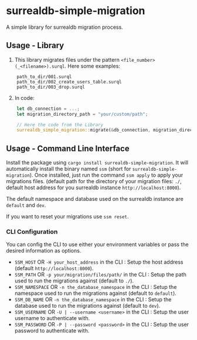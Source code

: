# surrealdb-simple-migration

A simple library for surrealdb migration process.

## Usage - Library

1. This library migrates files under the pattern `<file_number>(_<filename>).surql`.
Here some examples:
```shell
    path_to_dir/001.surql
    path_to_dir/002_create_users_table.surql
    path_to_dir/003_drop.surql
```

2. In code:
```rust
    let db_connection = ...;
    let migration_directory_path = "your/custom/path";

    // Here the code from the Library
    surrealdb_simple_migration::migrate(&db_connection, migration_directory_path).await;
```

## Usage - Command Line Interface

Install the package using `cargo install surrealdb-simple-migration`. It will automatically install the binary named `ssm` (short for `surrealdb-simple-migration`). Once installed, just run the command `ssm apply` to apply your migrations files. (default path for the directory of your migration files: `./`, default host address for you surrealdb instance `http://localhost:8000`).

The default namespace and database used on the surrealdb instance are `default` and `dev`.

If you want to reset your migrations use `ssm reset`.

### CLI Configuration

You can config the CLI to use either your environment variables or pass the desired information as options.

- `SSM_HOST` OR `-H your_host_address` in the CLI : Setup the host address (default `http://localhost:8000`).
- `SSM_PATH` OR `-p your/migration/files/path/` in the CLI : Setup the path used to run the migrations against (default to `./`).
- `SSM_NAMESPACE` OR `-n the_database_namespace` in the CLI : Setup the namespace used to run the migrations against (default to `default`).
- `SSM_DB_NAME` OR `-n the_database_namespace` in the CLI : Setup the database used to run the migrations against (default to `dev`).
- `SSM_USERNAME` OR `-U | --username <username>` in the CLI : Setup the user username to authenticate with.
- `SSM_PASSWORD` OR `-P | --password <password>` in the CLI : Setup the user password to authenticate with.